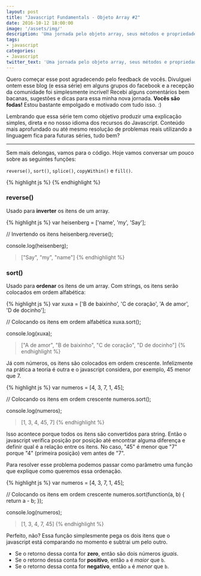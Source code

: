 ```yaml
---
layout: post
title: "Javascript Fundamentals - Objeto Array #2"
date: 2016-10-12 18:00:00
image: '/assets/img/'
description: 'Uma jornada pelo objeto array, seus métodos e propriedades.'
tags:
- javascript
categories:
- Javascript
twitter_text: 'Uma jornada pelo objeto array, seus métodos e propriedades.'
---
```


Quero começar esse post agradecendo pelo feedback de vocês. Divulguei ontem esse blog (e essa série) em alguns grupos do facebook e a recepção da comunidade foi simplesmente incrível! Recebi alguns comentários bem bacanas, sugestões e dicas para essa minha nova jornada. **Vocês são fodas!** Estou bastante empolgado e motivado com tudo isso. :)

Lembrando que essa série tem como objetivo produzir uma explicação simples, direta e no nosso idioma dos recursos do Javascript. Conteúdo mais aprofundado ou até mesmo resolução de problemas reais utilizando a linguagem fica para futuras séries, tudo bem?

---

Sem mais delongas, vamos para o código. Hoje vamos conversar um pouco sobre as seguintes funções:

```reverse()```, ```sort()```, ```splice()```, ```copyWithin()``` e ```fill()```.

{% highlight js %}
{% endhighlight %}

### reverse()

Usado para **inverter** os itens de um array.

{% highlight js %}
var heisenberg = ['name', 'my', 'Say'];

// Invertendo os itens
heisenberg.reverse();

console.log(heisenberg);
> ["Say", "my", "name"]
{% endhighlight %}

### sort()

Usado para **ordenar** os itens de um array. Com strings, os itens serão colocados em ordem alfabética:

{% highlight js %}
var xuxa = ['B de baixinho', 'C de coração', 'A de amor', 'D de docinho'];

// Colocando os itens em ordem alfabética
xuxa.sort();

console.log(xuxa);
> ["A de amor", "B de baixinho", "C de coração", "D de docinho"]
{% endhighlight %}

Já com números, os itens são colocados em ordem crescente. Infelizmente na prática a teoria é outra e o javascript considera, por exemplo, 45 menor que 7.

{% highlight js %}
var numeros = [4, 3, 7, 1, 45];

// Colocando os itens em ordem crescente
numeros.sort();

console.log(numeros);
> [1, 3, 4, 45, 7]
{% endhighlight %}

Isso acontece porque todos os itens são convertidos para string. Então o javascript verifica posição por posição até encontrar alguma diferença e definir qual é a relação entre os itens. No caso, "45" é menor que "7" porque "4" (primeira posição) vem antes de "7".

Para resolver esse problema podemos passar como parâmetro uma função que explique como queremos essa ordenação.

{% highlight js %}
var numeros = [4, 3, 7, 1, 45];

// Colocando os itens em ordem crescente
numeros.sort(function(a, b) {
    return a - b;
});

console.log(numeros);
> [1, 3, 4, 7, 45]
{% endhighlight %}

Perfeito, não? Essa função simplesmente pega os dois itens que o javascript está comparando no momento e subtrai um pelo outro.

- Se o retorno dessa conta for **zero**, então são dois números _iguais_.
- Se o retorno dessa conta for **positivo**, então ```a``` é _maior_ que ```b```.
- Se o retorno dessa conta for **negativo**, então ```a``` é _menor_ que ```b```.